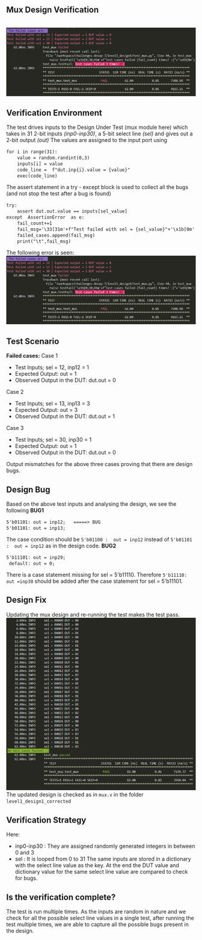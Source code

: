 ## Mux Design Verification 
<br />
<img src="./images/mux_error.PNG" alt="Mux error" />
<br />

## Verification Environment

The test drives inputs to the Design Under Test (mux module here) which takes in  31 2-bit inputs *(inp0-inp30)*, a 5-bit select line *(sel)* and gives out a 2-bit output *(out)*
The values are assigned to the input port using

    for i in range(31):
	    value = random.randint(0,3)
	    inputs[i] = value
	    code_line =  f"dut.inp{i}.value = {value}"
	    exec(code_line)

The assert statement in a try - except block is used to collect all the bugs (and not stop the test after a bug is found)

    try:
	    assert dut.out.value == inputs[sel_value]
    except  AssertionError  as e:
    	fail_count+=1
	    fail_msg='\33[31m'+f"Test failed with sel = {sel_value}"+'\x1b[0m'
	    failed_cases.append(fail_msg)
	    print("\t",fail_msg)
The following error is seen:
<br />
<img src="./images/mux_error.PNG" alt="Mux error" />
<br />
## Test Scenario

**Failed cases:**
Case 1
 - Test Inputs; sel = 12, inp12 = 1
- Expected Output: out = 1
 - Observed Output in the DUT: dut.out = 0

Case 2
 - Test Inputs; sel = 13, inp13 = 3
- Expected Output: out = 3
 - Observed Output in the DUT: dut.out = 1

Case 3
 - Test Inputs; sel = 30, inp30 = 1
- Expected Output: out = 1
 - Observed Output in the DUT: dut.out = 0

Output mismatches for the above three cases proving that there are design bugs.

## Design Bug
Based on the above test inputs and analysing the design, we see the following
**BUG1**

    5'b01101: out = inp12;   =====> BUG
    5'b01101: out = inp13;
    
The case condition should be `5'b01100 :  out = inp12` instead of  `5'b01101 :  out = inp12` as in the design code.
**BUG2**

    5'b11101: out = inp29;
     default: out = 0;
There is a case statement missing for sel = 5'b11110. Therefore `5'b11110: out =inp30` should be added after the case statement for sel = 5'b11101.

## Design Fix
Updating the mux design and re-running the test makes the test pass.
<br />
<img src="./images/mux_correct.PNG" alt="Mux proper" />
<br />
The updated design is checked as in `mux.v` in the folder `level1_design1_corrected`

## Verification Strategy
Here:
 - inp0-inp30 : They are assigned randomly generated integers in between 0 and 3
 - sel : It is looped from 0 to 31
The same inputs are stored in a dictionary with the select line value as the key. At the end the DUT value and dictionary value for the same select line value are compared to check for bugs.

## Is the verification complete?
The test is run multiple times. As the inputs are random in nature and we check for all the possible select line values in a single test, after running the test multiple times, we are able to capture all the possible bugs present in the design.